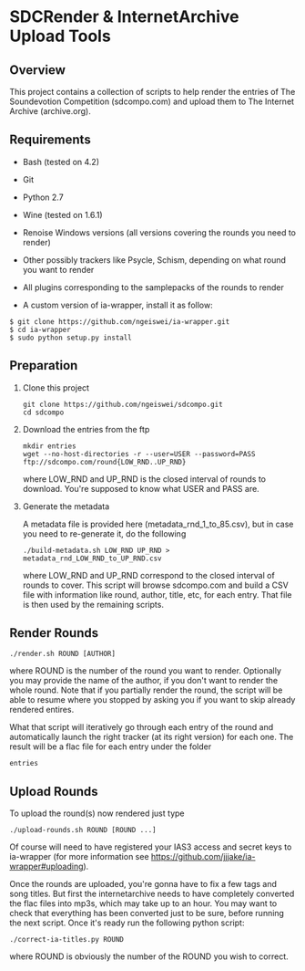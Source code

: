 SDCRender & InternetArchive Upload Tools
========================================

Overview
--------

This project contains a collection of scripts to help render the
entries of The Soundevotion Competition (sdcompo.com) and upload them
to The Internet Archive (archive.org).

Requirements
------------

- Bash (tested on 4.2)

- Git

- Python 2.7

- Wine (tested on 1.6.1)

- Renoise Windows versions (all versions covering the rounds you need
  to render)

- Other possibly trackers like Psycle, Schism, depending on what round
  you want to render

- All plugins corresponding to the samplepacks of the rounds to render

- A custom version of ia-wrapper, install it as follow:

```
$ git clone https://github.com/ngeiswei/ia-wrapper.git
$ cd ia-wrapper
$ sudo python setup.py install
```

Preparation
-----------

1. Clone this project

    ```
    git clone https://github.com/ngeiswei/sdcompo.git
    cd sdcompo
    ```

2. Download the entries from the ftp

    ```
    mkdir entries
    wget --no-host-directories -r --user=USER --password=PASS ftp://sdcompo.com/round{LOW_RND..UP_RND}

    ```

    where LOW_RND and UP_RND is the closed interval of rounds to
    download. You're supposed to know what USER and PASS are. 

3. Generate the metadata

    A metadata file is provided here (metadata_rnd_1_to_85.csv), but
    in case you need to re-generate it, do the following

    ```
    ./build-metadata.sh LOW_RND UP_RND > metadata_rnd_LOW_RND_to_UP_RND.csv
    ```

    where LOW_RND and UP_RND correspond to the closed interval of
    rounds to cover. This script will browse sdcompo.com and build a
    CSV file with information like round, author, title, etc, for each
    entry. That file is then used by the remaining scripts.

Render Rounds
-------------

```
./render.sh ROUND [AUTHOR]
```

where ROUND is the number of the round you want to render. Optionally
you may provide the name of the author, if you don't want to render
the whole round. Note that if you partially render the round, the
script will be able to resume where you stopped by asking you if you
want to skip already rendered entires.

What that script will iteratively go through each entry of the round
and automatically launch the right tracker (at its right version) for
each one. The result will be a flac file for each entry under the
folder

``` entries ```

Upload Rounds
-------------

To upload the round(s) now rendered just type

```
./upload-rounds.sh ROUND [ROUND ...]
```

Of course will need to have registered your IAS3 access and secret
keys to ia-wrapper (for more information see
https://github.com/jjjake/ia-wrapper#uploading).

Once the rounds are uploaded, you're gonna have to fix a few tags and
song titles. But first the internetarchive needs to have completely
converted the flac files into mp3s, which may take up to an hour. You
may want to check that everything has been converted just to be sure,
before running the next script. Once it's ready run the following
python script:

```
./correct-ia-titles.py ROUND
```

where ROUND is obviously the number of the ROUND you wish to correct.
